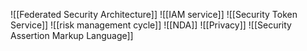 ![[Federated Security Architecture]]
![[IAM service]]
![[Security Token Service]]
![[risk management cycle]]
![[NDA]]
![[Privacy]]
![[Security Assertion Markup Language]]